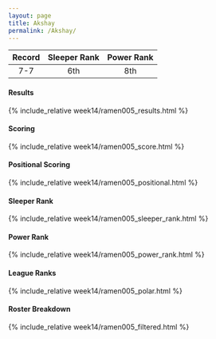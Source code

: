 ```yaml
---
layout: page
title: Akshay
permalink: /Akshay/
---
```


Record | Sleeper Rank | Power Rank               
:--: | :--: | :--:
7-7 | 6th | 8th   

#### Results
{% include_relative week14/ramen005_results.html %}

#### Scoring
{% include_relative week14/ramen005_score.html %}

#### Positional Scoring
{% include_relative week14/ramen005_positional.html %}

#### Sleeper Rank
{% include_relative week14/ramen005_sleeper_rank.html %}

#### Power Rank
{% include_relative week14/ramen005_power_rank.html %}

#### League Ranks
{% include_relative week14/ramen005_polar.html %}

#### Roster Breakdown
{% include_relative week14/ramen005_filtered.html %}
